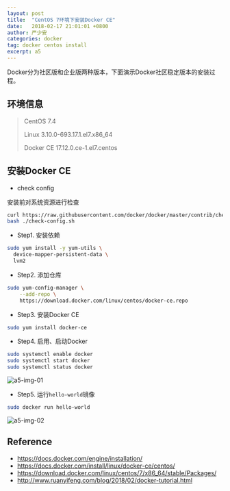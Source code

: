 ```yaml
---
layout: post
title:  "CentOS 7环境下安装Docker CE"
date:   2018-02-17 21:01:01 +0800
author: 严少安
categories: docker
tag: docker centos install
excerpt: a5
---
```


Docker分为社区版和企业版两种版本，下面演示Docker社区稳定版本的安装过程。

## 环境信息

> CentOS 7.4
>
> Linux 3.10.0-693.17.1.el7.x86_64 
>
> Docker CE 17.12.0.ce-1.el7.centos

## 安装Docker CE

- check config

安装前对系统资源进行检查
```bash
curl https://raw.githubusercontent.com/docker/docker/master/contrib/check-config.sh > check-config.sh
bash ./check-config.sh
```

- Step1. 安装依赖

```bash
sudo yum install -y yum-utils \
  device-mapper-persistent-data \
  lvm2
```

- Step2. 添加仓库

```bash
sudo yum-config-manager \
    --add-repo \
    https://download.docker.com/linux/centos/docker-ce.repo
```

- Step3. 安装Docker CE

```bash
sudo yum install docker-ce
```

- Step4. 启用、启动Docker

```bash
sudo systemctl enable docker
sudo systemctl start docker
sudo systemctl status docker
```

![a5-img-01]()

- Step5. 运行`hello-world`镜像

```bash
sudo docker run hello-world
```

![a5-img-02]()



## Reference

- https://docs.docker.com/engine/installation/
- https://docs.docker.com/install/linux/docker-ce/centos/
- https://download.docker.com/linux/centos/7/x86_64/stable/Packages/
- http://www.ruanyifeng.com/blog/2018/02/docker-tutorial.html